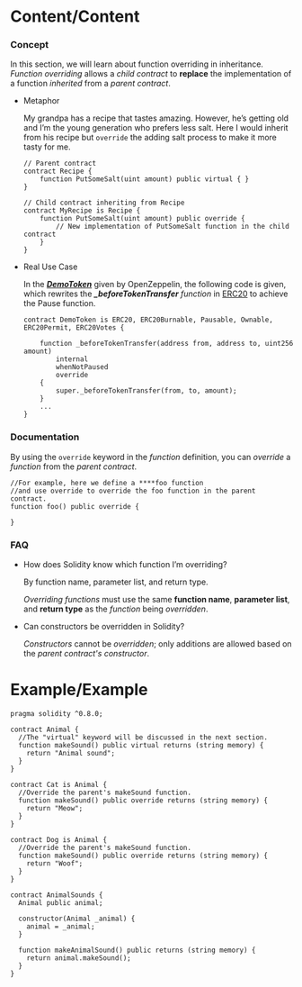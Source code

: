 # Content/Content

### Concept

In this section, we will learn about function overriding in inheritance. *Function overriding* allows a *child contract* to **replace** the implementation of a function *inherited* from a *parent contract*.

- Metaphor
    
    My grandpa has a recipe that tastes amazing. However, he’s getting old and I’m the young generation who prefers less salt. Here I would inherit from his recipe but `override` the adding salt process to make it more tasty for me.  
    
    ```solidity
    // Parent contract
    contract Recipe {
        function PutSomeSalt(uint amount) public virtual { }
    }
    
    // Child contract inheriting from Recipe
    contract MyRecipe is Recipe {
        function PutSomeSalt(uint amount) public override {
            // New implementation of PutSomeSalt function in the child contract
        }
    }
    ```
    
- Real Use Case
    
    In the ***[DemoToken](https://github.com/OpenZeppelin/defender-templates/blob/d101d4a9cd036b98e284d4169acf5959095523ab/defender/contract-wizard-deployer/contracts/DemoToken/DemoToken.sol#L28C4-L34C6)*** given by OpenZeppelin, the following code is given, which rewrites the ***_beforeTokenTransfer*** *function* in [ERC20](https://github.com/OpenZeppelin/openzeppelin-contracts/blob/fd81a96f01cc42ef1c9a5399364968d0e07e9e90/contracts/token/ERC20/ERC20.sol#L348) to achieve the Pause function.
    
    ```solidity
    contract DemoToken is ERC20, ERC20Burnable, Pausable, Ownable, ERC20Permit, ERC20Votes {
    
        function _beforeTokenTransfer(address from, address to, uint256 amount)
            internal
            whenNotPaused
            override
        {
            super._beforeTokenTransfer(from, to, amount);
        }
        ...
    }
    ```
    

### Documentation

By using the `override` keyword in the *function* definition, you can *override* a *function* from the *parent contract*.

```solidity
//For example, here we define a ****foo function 
//and use override to override the foo function in the parent contract.
function foo() public override {
    
}
```

### FAQ

- How does Solidity know which function I’m overriding?
    
    By function name, parameter list, and return type. 
    
    *Overriding functions* must use the same **function name**, **parameter list**, and **return type** as the *function* being *overridden*. 
    
- Can constructors be overridden in Solidity?
    
    *Constructors* cannot be *overridden*; only additions are allowed based on the *parent contract's constructor*.
    

# Example/Example

```solidity
pragma solidity ^0.8.0;

contract Animal {
  //The "virtual" keyword will be discussed in the next section.
  function makeSound() public virtual returns (string memory) {
    return "Animal sound";
  }
}

contract Cat is Animal {
  //Override the parent's makeSound function.
  function makeSound() public override returns (string memory) {
    return "Meow";
  }
}

contract Dog is Animal {
  //Override the parent's makeSound function.
  function makeSound() public override returns (string memory) {
    return "Woof";
  }
}

contract AnimalSounds {
  Animal public animal;

  constructor(Animal _animal) {
    animal = _animal;
  }

  function makeAnimalSound() public returns (string memory) {
    return animal.makeSound();
  }
}
```
